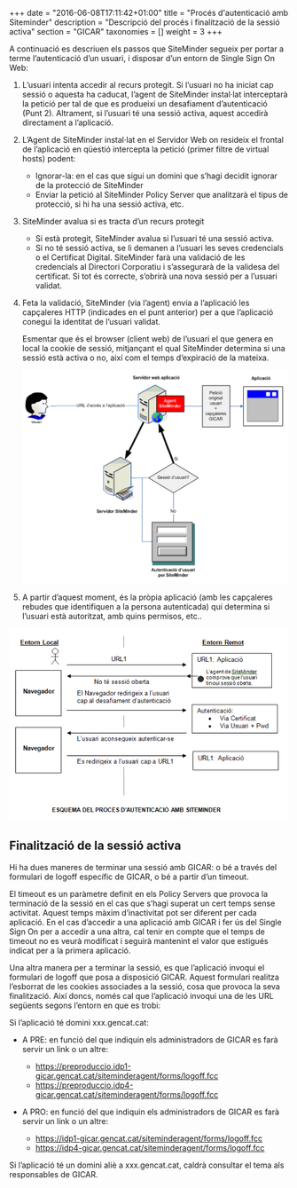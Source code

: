 +++
date        = "2016-06-08T17:11:42+01:00"
title       = "Procés d'autenticació amb Siteminder"
description = "Descripció del procés i finalització de la sessió activa"
section     = "GICAR"
taxonomies  = []
weight 		= 3
+++

A continuació es descriuen els passos que SiteMinder segueix per portar a terme l’autenticació d’un usuari, i disposar d’un entorn de Single Sign On Web:

1.	L’usuari intenta accedir al recurs protegit. Si l’usuari no ha iniciat cap sessió o aquesta ha caducat, l’agent de SiteMinder instal·lat interceptarà la petició per tal de que es produeixi un desafiament d’autenticació (Punt 2). Altrament, si l’usuari té una sessió activa, aquest accedirà directament a l’aplicació.

1.	L’Agent de SiteMinder instal·lat en el Servidor Web on resideix el frontal de l’aplicació en qüestió intercepta la petició (primer filtre de virtual hosts) podent:

	- Ignorar-la: en el cas que sigui un domini que s’hagi decidit ignorar de la protecció de SiteMinder
	- Enviar la petició al SiteMinder Policy Server que analitzarà el tipus de protecció, si hi ha una sessió activa, etc.

1.	SiteMinder avalua si es tracta d’un recurs protegit

	- Si està protegit, SiteMinder avalua si l’usuari té una sessió activa.
	- Si no té sessió activa, se li  demanen a l’usuari les seves credencials o el Certificat Digital. SiteMinder farà una validació de les credencials al Directori Corporatiu i s’assegurarà de la validesa del certificat. Si tot és correcte, s’obrirà una nova sessió per a l’usuari validat.

1.	Feta la validació, SiteMinder (via l’agent) envia a l’aplicació les capçaleres HTTP (indicades en el punt anterior) per a que l’aplicació conegui la identitat de l’usuari validat.

	Esmentar que és el browser (client web) de l’usuari el que genera en local la cookie de sessió, mitjançant el qual SiteMinder determina si una sessió està activa o no, així com el temps d’expiració de la mateixa.

	![Integració Aplicacions GICAR](/related/gicar/esquema-acces.png)

1.	A partir d’aquest moment, és la pròpia aplicació (amb les capçaleres rebudes que identifiquen a la persona autenticada) qui determina si l’usuari està autoritzat, amb quins permisos, etc..

![Integració Aplicacions GICAR](/related/gicar/esquema-acces2.png)

## Finalització de la sessió activa

Hi ha dues maneres de terminar una sessió amb GICAR: o bé a través del formulari de logoff específic de GICAR, o bé a partir d’un timeout.

El timeout es un paràmetre definit en els Policy Servers que provoca la terminació de la sessió en el cas que s’hagi superat un cert temps sense activitat. Aquest temps màxim d’inactivitat pot ser diferent per cada aplicació. En el cas d’accedir a una aplicació amb GICAR i fer ús del Single Sign On per a accedir a una altra, cal tenir en compte que el temps de timeout no es veurà modificat i seguirà mantenint el valor que estigués indicat per a la primera aplicació.

Una altra manera per a terminar la sessió, es que l’aplicació invoqui el formulari de logoff que posa a disposició GICAR. Aquest formulari realitza l’esborrat de les cookies associades a la sessió, cosa que provoca la seva finalització. Així doncs, només cal que l’aplicació invoqui una de les URL següents segons l’entorn en que es trobi:

Si l’aplicació té domini xxx.gencat.cat:
 
- A PRE: en funció del que indiquin els administradors de GICAR es farà servir un link o un altre:

	- https://preproduccio.idp1-gicar.gencat.cat/siteminderagent/forms/logoff.fcc 
	- https://preproduccio.idp4-gicar.gencat.cat/siteminderagent/forms/logoff.fcc 

- A PRO: en funció del que indiquin els administradors de GICAR es farà servir un link o un altre:

	- https://idp1-gicar.gencat.cat/siteminderagent/forms/logoff.fcc 
	- https://idp4-gicar.gencat.cat/siteminderagent/forms/logoff.fcc 

Si l’aplicació té un domini aliè a xxx.gencat.cat, caldrà consultar el tema als responsables de GICAR.

